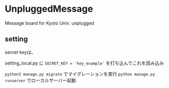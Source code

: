 # UnpluggedMessage
Message board for Kyoto Univ. unplugged

## setting 
secret keyは、

setting_local.py に
  `SECRET_KEY = 'key_example'`
を打ち込んでこれを読み込み

`python3 manage.py migrate` でマイグレーションを実行
`python manage.py runserver` でローカルサーバー起動